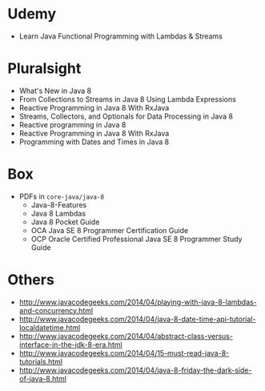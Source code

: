 # Udemy
* Learn Java Functional Programming with Lambdas & Streams

# Pluralsight
* What's New in Java 8 
* From Collections to Streams in Java 8 Using Lambda Expressions 
* Reactive Programming in Java 8 With RxJava 
* Streams, Collectors, and Optionals for Data Processing in Java 8 
* Reactive programming in Java 8
* Reactive Programming in Java 8 With RxJava
* Programming with Dates and Times in Java 8

# Box
* PDFs in `core-java/java-8`
  * Java-8-Features
  * Java 8 Lambdas
  * Java 8 Pocket Guide
  * OCA Java SE 8 Programmer Certification Guide
  * OCP Oracle Certified Professional Java SE 8 Programmer Study Guide

# Others
* http://www.javacodegeeks.com/2014/04/playing-with-java-8-lambdas-and-concurrency.html
* http://www.javacodegeeks.com/2014/04/java-8-date-time-api-tutorial-localdatetime.html
* http://www.javacodegeeks.com/2014/04/abstract-class-versus-interface-in-the-jdk-8-era.html
* http://www.javacodegeeks.com/2014/04/15-must-read-java-8-tutorials.html
* http://www.javacodegeeks.com/2014/04/java-8-friday-the-dark-side-of-java-8.html

